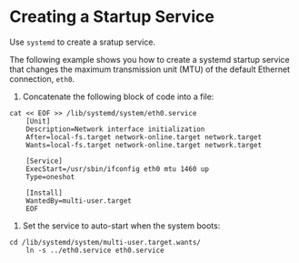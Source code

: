 # Creating a Startup Service

Use `systemd` to create a sratup service. 

The following example shows you how to create a systemd startup service that changes the maximum transmission unit (MTU) of the default Ethernet connection, `eth0`.

1. Concatenate the following block of code into a file:
	
	
```
cat << EOF >> /lib/systemd/system/eth0.service
	[Unit]
	Description=Network interface initialization
	After=local-fs.target network-online.target network.target
	Wants=local-fs.target network-online.target network.target

	[Service]
	ExecStart=/usr/sbin/ifconfig eth0 mtu 1460 up
	Type=oneshot

	[Install]
	WantedBy=multi-user.target
	EOF
```

1. Set the service to auto-start when the system boots:
	
```
cd /lib/systemd/system/multi-user.target.wants/
	ln -s ../eth0.service eth0.service
```

